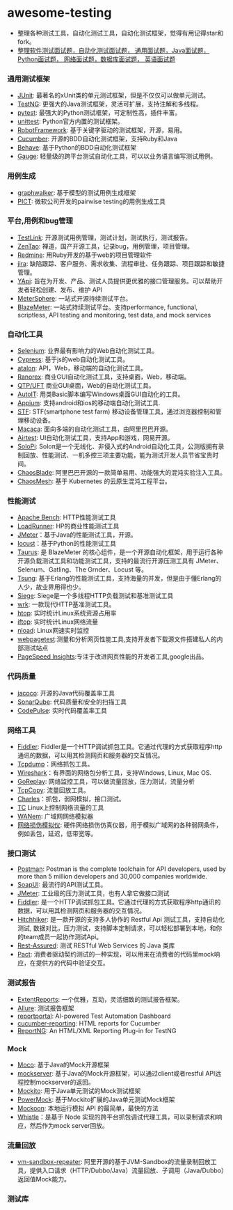 # awesome-testing
- 整理各种测试工具，自动化测试工具，自动化测试框架，觉得有用记得star和fork。
- [整理软件测试面试题，自动化测试面试题， 通用面试题，Java面试题，Python面试题， 网络面试题，数据库面试题， 英语面试题](InterviewQuestions_SoftwareTesting.md)

### 通用测试框架
- [JUnit](https://junit.org): 最著名的xUnit类的单元测试框架，但是不仅仅可以做单元测试。
- [TestNG](https://testng.org/): 更强大的Java测试框架，灵活可扩展，支持注解和多线程。
- [pytest](https://docs.pytest.org): 最强大的Python测试框架，可定制性高，插件丰富。
- [unittest](https://docs.python.org/3/library/unittest.html): Python官方内置的测试框架。
- [RobotFramework](https://robotframework.org/): 基于关键字驱动的测试框架，开源，易用。
- [Cucumber](https://cucumber.io/): 开源的BDD自动化测试框架，支持Ruby和Java
- [Behave](https://github.com/behave/behave): 基于Python的BDD自动化测试框架
- [Gauge](https://gauge.org/index.html): 轻量级的跨平台测试自动化工具，可以以业务语言编写测试用例。

### 用例生成
- [graphwalker](https://github.com/GraphWalker): 基于模型的测试用例生成框架
- [PICT](https://docs.microsoft.com/en-us/previous-versions/software-testing/cc150619(v=msdn.10)): 微软公司开发的pairwise testing的用例生成工具

### 平台,用例和bug管理
- [TestLink](http://www.testlink.org/): 开源测试用例管理，测试计划，测试执行，测试报告。
- [ZenTao](https://www.zentao.net/): 禅道，国产开源工具，记录bug，用例管理，项目管理。
- [Redmine](http://www.redmine.org/): 用Ruby开发的基于web的项目管理软件
- [jira](https://www.atlassian.com/software/jira): 缺陷跟踪、客户服务、需求收集、流程审批、任务跟踪、项目跟踪和敏捷管理。
- [YApi](https://hellosean1025.github.io/yapi/index.html): 旨在为开发、产品、测试人员提供更优雅的接口管理服务。可以帮助开发者轻松创建、发布、维护 API
- [MeterSphere](https://www.fit2cloud.com/metersphere/index.html): 一站式开源持续测试平台。
- [BlazeMeter](https://www.blazemeter.com/): 一站式持续测试平台。支持performance, functional, scriptless, API testing and monitoring, test data, and mock services

### 自动化工具
- [Selenium](https://www.seleniumhq.org/): 业界最有影响力的Web自动化测试工具。
- [Cypress](https://www.cypress.io/): 基于js的web自动化测试工具。
- [atalon](https://www.katalon.com/): API，Web，移动端的自动化测试工具。
- [Ranorex](https://www.ranorex.com/): 商业GUI自动化测试工具，支持桌面，Web，移动端。
- [QTP/UFT](https://en.wikipedia.org/wiki/HP_QuickTest_Professional) 商业GUI桌面，Web的自动化测试工具。
- [AutoIT](https://www.autoitscript.com/site/): 用类Basic脚本编写Windows桌面GUI自动化的工具。
- [Appium](http://appium.io/): 支持android和ios的移动端自动化测试工具.
- [STF](https://openstf.io/): STF(smartphone test farm) 移动设备管理工具，通过浏览器控制和管理移动设备。
- [Macaca](https://macacajs.github.io/zh/): 面向多端的自动化测试工具，由阿里巴巴开源。
- [Airtest](http://airtest.netease.com/): UI自动化测试工具，支持App和游戏，网易开源。
- [SoloPi](https://github.com/alipay/SoloPi): Soloπ是一个无线化、非侵入式的Android自动化工具，公测版拥有录制回放、性能测试、一机多控三项主要功能，能为测试开发人员节省宝贵时间。
- [ChaosBlade](https://github.com/chaosblade-io/chaosblade): 阿里巴巴开源的一款简单易用、功能强大的混沌实验注入工具。
- [ChaosMesh](https://github.com/chaos-mesh/chaos-mesh): 基于 Kubernetes 的云原生混沌工程平台。

### 性能测试
- [Apache Bench](http://httpd.apache.org/docs/2.4/programs/ab.html): HTTP性能测试工具
- [LoadRunner](https://ssl.www8.hp.com/sg/en/ad/load-runner/load-runner.html): HP的商业性能测试工具
- [JMeter](https://jmeter.apache.org/)：基于Java的性能测试工具，开源。
- [locust](https://www.locust.io/)：基于Python的性能测试工具
- [Taurus](https://www.blazemeter.com/): 是 BlazeMeter 的核心组件，是一个开源自动化框架，用于运行各种开源负载测试工具和功能测试工具，支持的最流行开源压测工具有 JMeter、Selenum、Gatling、The Grnder、Locust 等。
- [Tsung](http://tsung.erlang-projects.org/): 基于Erlang的性能测试工具，支持海量的并发，但是由于懂Erlang的人少，故业界用得也少。
- [Siege](https://www.joedog.org/): Siege是一个多线程HTTP负载测试和基准测试工具
- [wrk](https://github.com/wg/wrk): 一款现代HTTP基准测试工具。
- [htop](https://hisham.hm/htop/): 实时统计Linux系统资源占用率
- [iftop](https://en.wikipedia.org/wiki/Iftop): 实时统计Linux网络流量
- [nload](https://linux.die.net/man/1/nload): Linux网速实时监控
- [webpagetest](https://github.com/WPO-Foundation/webpagetest):测量和分析网页性能工具,支持开发者下载源文件搭建私人的内部测试站点
- [PageSpeed Insights](https://developers.google.cn/speed/pagespeed/insights/):专注于改进网页性能的开发者工具,google出品。

### 代码质量
- [jacoco](https://www.eclemma.org/jacoco/): 开源的Java代码覆盖率工具
- [SonarQube](https://www.sonarqube.org/): 代码质量和安全的扫描工具
- [CodePulse](http://code-pulse.com/): 实时代码覆盖率工具

### 网络工具
- [Fiddler](https://www.telerik.com/fiddler): Fiddler是一个HTTP调试抓包工具。它通过代理的方式获取程序http通讯的数据，可以用其检测网页和服务器的交互情况。
- [Tcpdump](https://linux.die.net/man/8/tcpdump)：网络抓包工具。
- [Wireshark](https://www.wireshark.org/)：有界面的网络包分析工具，支持Windows, Linux, Mac OS.
- [GoReplay](https://goreplay.org/): 网络监控工具，可以做流量回放，压力测试，流量分析
- [TcpCopy](https://github.com/session-replay-tools/tcpcopy): 流量回放工具。
- [Charles](https://www.charlesproxy.com/)：抓包，弱网模拟，接口测试。
- [TC](https://linux.die.net/man/8/tc) Linux上控制网络流量的工具
- [WANem](http://wanem.sourceforge.net/): 广域网网络模拟器
- [网络损伤模拟仪](): 硬件网络损伤仿真仪器，用于模拟广域网的各种弱网条件，例如丢包，延迟，低带宽等。

### 接口测试
- [Postman](https://www.getpostman.com/): Postman is the complete toolchain for API developers, used by more than 5 million developers and 30,000 companies worldwide.
- [SoapUI](https://www.soapui.org/): 最流行的API测试工具。
- [JMeter](https://jmeter.apache.org/): 工业级的压力测试工具，也有人拿它做接口测试
- [Fiddler](https://www.telerik.com/fiddler): 是一个HTTP调试抓包工具。它通过代理的方式获取程序http通讯的数据，可以用其检测网页和服务器的交互情况。
- [Hitchhiker](https://github.com/brookshi/Hitchhiker): 是一款开源的支持多人协作的 Restful Api 测试工具，支持自动化测试, 数据对比，压力测试，支持脚本定制请求，可以轻松部署到本地，和你的team成员一起协作测试Api。
- [Rest-Assured](https://github.com/rest-assured/rest-assured): 测试 RESTful Web Services 的 Java 类库
- [Pact](https://github.com/pact-foundation/pact-specification): 消费者驱动契约测试的一种实现，可以用来在消费者的代码里mock响应，在提供方的代码中验证交互。

### 测试报告
- [ExtentReports](http://extentreports.com/): 一个优雅，互动，灵活细致的测试报告框架。
- [Allure](http://allure.qatools.ru/): 测试报告框架
- [reportportal](): AI-powered Test Automation Dashboard
- [cucumber-reporting](https://github.com/damianszczepanik/cucumber-reporting): HTML reports for Cucumber
- [ReportNG](https://reportng.uncommons.org/): An HTML/XML Reporting Plug-in for TestNG

### Mock
- [Moco](https://github.com/dreamhead/moco): 基于Java的Mock开源框架
- [mockserver](https://github.com/jamesdbloom/mockserver): 基于Java的Mock开源框架，可以通过client或者restful API远程控制mockserver的返回。
- [Mockito](https://site.mockito.org/): 用于Java单元测试的Mock测试框架
- [PowerMock](https://github.com/powermock/powermock/): 基于Mockito扩展的Java单元测试Mock框架
- [Mockoon](https://mockoon.com/): 本地运行模拟 API 的最简单，最快的方法
- [Whistle](https://github.com/avwo/whistle/)：是基于 Node 实现的跨平台抓包调试代理工具，可以录制请求和响应，然后作为mock server回放。


### 流量回放
- [vm-sandbox-repeater](https://github.com/alibaba/jvm-sandbox-repeater): 阿里开源的基于JVM-Sandbox的流量录制回放工具，提供入口请求（HTTP/Dubbo/Java）流量回放、子调用（Java/Dubbo）返回值Mock能力。

### 测试库
